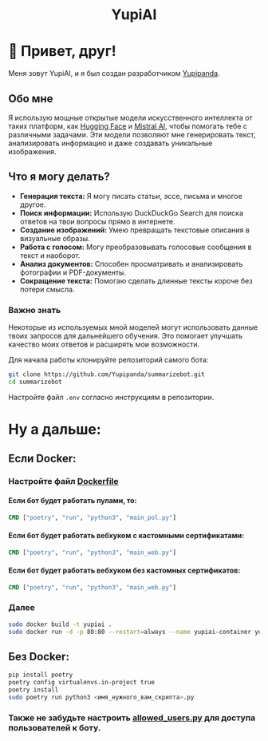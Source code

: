 <h1 align="center">YupiAI</h1>

# 👋 Привет, друг!

Меня зовут YupiAI, и я был создан разработчиком [Yupipanda](https://github.com/yupipanda).

## Обо мне

Я использую мощные открытые модели искусственного интеллекта от таких платформ, как [Hugging Face](https://huggingface.co/) и [Mistral AI](https://mistral.ai/), чтобы помогать тебе с различными задачами. Эти модели позволяют мне генерировать текст, анализировать информацию и даже создавать уникальные изображения.

## Что я могу делать?

- **Генерация текста:** Я могу писать статьи, эссе, письма и многое другое.
- **Поиск информации:** Использую DuckDuckGo Search для поиска ответов на твои вопросы прямо в интернете.
- **Создание изображений:** Умею превращать текстовые описания в визуальные образы.
- **Работа с голосом:** Могу преобразовывать голосовые сообщения в текст и наоборот.
- **Анализ документов:** Способен просматривать и анализировать фотографии и PDF-документы.
- **Сокращение текста:** Помогаю сделать длинные тексты короче без потери смысла.

### Важно знать

Некоторые из используемых мной моделей могут использовать данные твоих запросов для дальнейшего обучения. Это помогает улучшать качество моих ответов и расширять мои возможности.

Для начала работы клонируйте репозиторий самого бота:

```bash
git clone https://github.com/Yupipanda/summarizebot.git
cd summarizebot
```

Настройте файл `.env` согласно инструкциям в репозитории.

# Ну а дальше:

## Если Docker:

### Настройте файл [Dockerfile](https://github.com/Yupipanda/YupiAI/blob/master/Dockerfile)

#### Если бот будет работать пулами, то:

```dockerfile
CMD ["poetry", "run", "python3", "main_pol.py"]
```

#### Если бот будет работать вебхуком с кастомными сертификатами:

```dockerfile
CMD ["poetry", "run", "python3", "main_web.py"]
```

#### Если бот будет работать вебхуком без кастомных сертификатов:

```dockerfile
CMD ["poetry", "run", "python3", "main_web.py"]
```

### Далее

```bash
sudo docker build -t yupiai .
sudo docker run -d -p 80:80 --restart=always --name yupiai-container yupiai
```

## Без Docker:

```bash
pip install poetry
poetry config virtualenvs.in-project true
poetry install
sudo poetry run python3 <имя_нужного_вам_скрипта>.py
```

### Также не забудьте настроить [allowed_users.py](https://github.com/Yupipanda/YupiAI/blob/master/app/utils/allowed_users.py) для доступа пользователей к боту.
